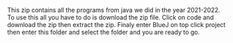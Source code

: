 This zip contains all the programs from java we did in the year 2021-2022.
To use this all you have to do is download the zip file.
Click on code and download the zip then extract the zip.
Finaly enter BlueJ on top click project then enter this folder and select the folder and you are ready to go.
